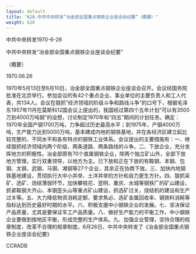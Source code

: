 ```yaml
---
layout: default
title: "628.中共中央转发“冶金部全国重点钢铁企业座谈会纪要”（概要）"
weight: 628
---
```


中共中央转发1970-6-26

中共中央转发“冶金部全国重点钢铁企业座谈会纪要”

（概要）

1970.06.26

1970年5月13日至6月10日，冶金部全国重点钢铁企业座谈会召开。会议经国务院批准在北京举行。参加会议的有42个重点企业、事业单位的主要负责人和工人代表，共134人。会议在狠抓“经济领域的阶级斗争和路线斗争”的口号下，根据毛泽东1957年11月在莫斯科12国会议上提出的，我国经过第四个五年计划“可以有3500万到4000万吨钢”的设想，讨论制定1970年和“四五”期间的计划任务。确定：1970年全国产钢1700万吨，力争超过历史最高水平；到1975年，产钢4000万吨，生产能力达到5000万吨，基本建成内地的钢铁基地，并在各经济区建立起比较完整的、不同水平和各有特点的钢铁工业体系。会议提出的主要措施有：一、继续狠抓经济领域内两个阶级、两条道路、两条路线的斗争。二、下放企业，充分发挥地方的积极性。冶金部原有70个直属钢铁企业，除两个独立矿山外，全部下放地方管理，实行双重领导，以地方为主。已下放和正在下放的有鞍钢、本钢、包钢、太钢、武钢、马钢、湘钢等27个企业，其余正在协商下放。三、加快内地钢铁基地建设，贯彻执行大中小并举、土洋并举的方针和自力更生方针。四、狠抓采矿、选矿、烧结薄弱环节，加快攀枝花、昆明、重庆、水城等钢铁厂的矿山建设，抓紧鞍钢大齐山、本钢歪头山等重点矿山建设，抓选矿过关，烧结机的建设和生产过关等。五、大力降低物资消耗定额，要求焦必、选矿金属回收率、钢铁料消耗等指标达到历史最好时期的水平。六、积极支援中小钢铁企业的发展。七、坚决保证产品质量，尤其是要保证军工产品质量。八、做好生产能力的平衡工作，中小钢铁企业要做到按地区平衡，形成完整的生产体系。九、加强企业管理，坚持合理的规章制度，改革不合理的规章制度。6月26日，中共中央转发了《冶金部全国重点钢铁企业座谈会纪要》

CCRADB

